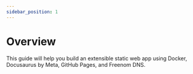 ```yaml
---
sidebar_position: 1
---
```


# Overview

This guide will help you build an extensible static web app using Docker, Docusaurus by Meta, GitHub Pages, and Freenom DNS.